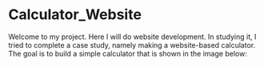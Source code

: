 # Calculator_Website

Welcome to my project. Here I will do website development. In studying it, I tried to complete a case study, namely making a website-based calculator. The goal is to build a simple calculator that is shown in the image below:
